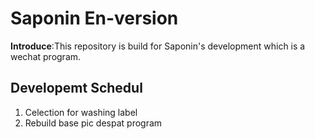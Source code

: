 # Saponin En-version
**Introduce**:This repository is build for Saponin's development which is a wechat program. 
## Developemt Schedul
1. Celection for washing label
2. Rebuild base pic despat program
